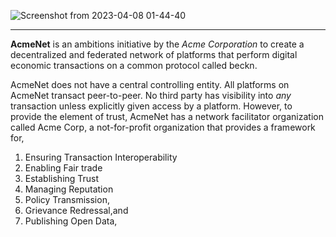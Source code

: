 ![Screenshot from 2023-04-08 01-44-40](https://user-images.githubusercontent.com/52468749/230675422-9510dcc2-f36b-4ff2-bd20-11a1b9418082.png)

<hr />

**AcmeNet** is an ambitions initiative by the *Acme Corporation* to create a decentralized and federated network of platforms that perform digital economic transactions on a common protocol called beckn. 

AcmeNet does not have a central controlling entity. All platforms on AcmeNet transact peer-to-peer. No third party has visibility into _any_ transaction unless explicitly given access by a platform. However, to provide the element of trust, AcmeNet has a network facilitator organization called Acme Corp, a not-for-profit organization that provides a framework for,

1. Ensuring Transaction Interoperability
2. Enabling Fair trade
3. Establishing Trust 
4. Managing Reputation
5. Policy Transmission,
6. Grievance Redressal,and
7. Publishing Open Data,
